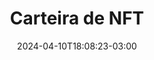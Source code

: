 ---
title: "Carteira de NFT"
date: 2024-04-10T18:08:23-03:00
draft: false
type: "post"
layout: "single"
tags: ['App']
source: "Layers"
source_link: "https://layers.to/layers/cluthshgn000ml50dpaqp5y4b"
media: "/uploads/d69f050d-2847-4d89-90e4-fd7c2b0732d6-Animation_1.mp4"
media_type: "video"
---